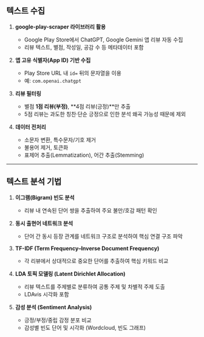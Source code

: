 ## 텍스트 수집
1. **google-play-scraper 라이브러리 활용**  
   - Google Play Store에서 ChatGPT, Google Gemini 앱 리뷰 자동 수집  
   - 리뷰 텍스트, 별점, 작성일, 공감 수 등 메타데이터 포함  

2. **앱 고유 식별자(App ID) 기반 수집**  
   - Play Store URL 내 `id=` 뒤의 문자열을 이용  
   - 예: `com.openai.chatgpt`  

3. **리뷰 필터링**  
   - 별점 **1점 리뷰(부정)**, **4점 리뷰(긍정)**만 추출  
   - 5점 리뷰는 과도한 칭찬·단순 긍정으로 인한 분석 왜곡 가능성 때문에 제외  

4. **데이터 전처리**  
   - 소문자 변환, 특수문자/기호 제거  
   - 불용어 제거, 토큰화  
   - 표제어 추출(Lemmatization), 어간 추출(Stemming)  

---

## 텍스트 분석 기법
1. **이그램(Bigram) 빈도 분석**  
   - 리뷰 내 연속된 단어 쌍을 추출하여 주요 불만/호감 패턴 확인  

2. **동시 출현어 네트워크 분석**  
   - 단어 간 동시 등장 관계를 네트워크 구조로 분석하여 핵심 연결 구조 파악  

3. **TF-IDF (Term Frequency–Inverse Document Frequency)**  
   - 각 리뷰에서 상대적으로 중요한 단어를 추출하여 핵심 키워드 비교  

4. **LDA 토픽 모델링 (Latent Dirichlet Allocation)**  
   - 리뷰 텍스트를 주제별로 분류하여 공통 주제 및 차별적 주제 도출  
   - LDAvis 시각화 포함  

5. **감성 분석 (Sentiment Analysis)**  
   - 긍정/부정/중립 감정 분포 비교  
   - 감성별 빈도 단어 및 시각화 (Wordcloud, 빈도 그래프)
